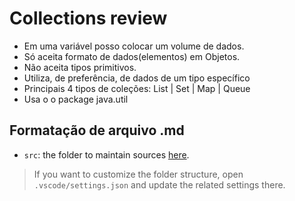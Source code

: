 # Collections review

- Em uma variável posso colocar um volume de dados.
- Só aceita formato de dados(elementos) em Objetos. 
- Não aceita tipos primitivos.
- Utiliza, de preferência, de dados de um tipo específico
- Principais 4 tipos de coleções: List | Set | Map | Queue
- Usa o o package java.util

## Formatação de arquivo .md

- `src`: the folder to maintain sources
[here](https://github.com/deisekinsk/condicionalJava).
> If you want to customize the folder structure, open `.vscode/settings.json` and update the related settings there.
